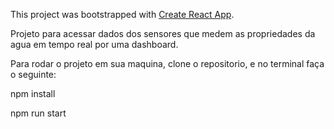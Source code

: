 This project was bootstrapped with [Create React App](https://github.com/facebook/create-react-app).

Projeto para acessar dados dos sensores que medem as propriedades da agua em tempo real por uma dashboard. 

Para rodar o projeto em sua maquina, clone o repositorio, e no terminal faça o seguinte:

npm install

npm run start
